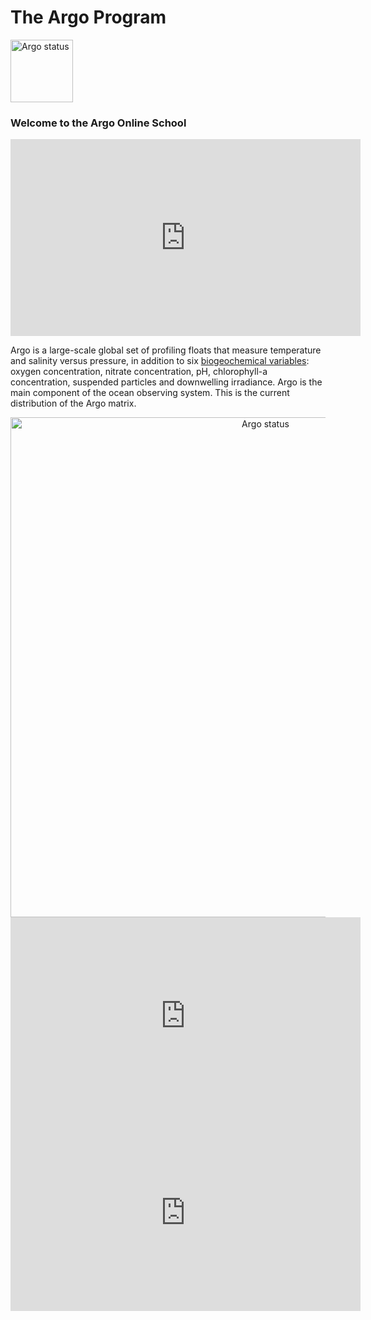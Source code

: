 # The Argo Program

<img src="https://raw.githubusercontent.com/euroargodev/argoonlineschool/master/images/logoArgo.png" alt="Argo status" width="100"/>

###  Welcome to the Argo Online School
<center>
<iframe width="560" height="315" src="https://www.youtube.com/embed/-TE64w4hi2o?si=fsl8viQlDz2QIsxk&amp;controls=1" title="YouTube video player" frameborder="0" allow="accelerometer; autoplay; clipboard-write; encrypted-media; gyroscope; picture-in-picture; web-share" referrerpolicy="strict-origin-when-cross-origin" allowfullscreen></iframe>
</center>

Argo is a large-scale global set of profiling floats that measure temperature and salinity versus pressure, in addition to six [biogeochemical variables](https://biogeochemical-argo.org/): oxygen concentration, nitrate concentration, pH, chlorophyll-a concentration, suspended particles and downwelling irradiance. Argo is the main component of the ocean observing system. This is the current distribution of the Argo matrix.

<center>
    <img src="http://sio-argo.ucsd.edu/statusbig.gif" alt="Argo status" width="800"/>
</center>


<center>
<iframe width="560" height="315" src="https://drive.google.com/file/d/1PvpDuyAdDX0CidiKRZUhIAQSJJDzRdLc/preview" width="640" height="480" title="The Argo Data" frameborder="0" allow="accelerometer; autoplay; clipboard-write; encrypted-media; gyroscope; picture-in-picture" allowfullscreen></iframe>
</center>

<center>
<iframe width="560" height="315" src="https://drive.google.com/file/d/16dRAJAU9_6arlkF2Fzw59B-E-hua_qOk/preview" width="640" height="480" title="The Argo Data" frameborder="0" allow="accelerometer; autoplay; clipboard-write; encrypted-media; gyroscope; picture-in-picture" allowfullscreen></iframe>
</center>